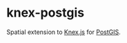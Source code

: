 knex-postgis
============

Spatial extension to [Knex.js][knex] for [PostGIS].

[knex]: https://github.com/tgriesser/knex
[postgis]: http://postgis.net/
